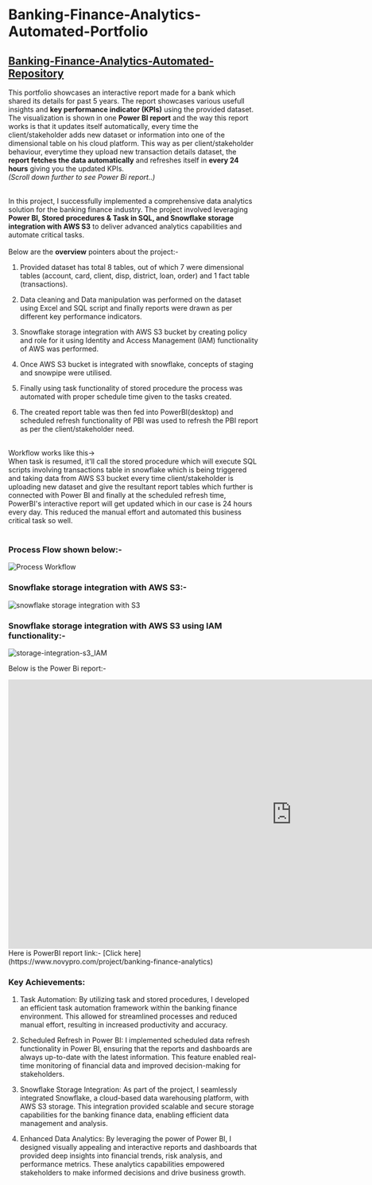 # Banking-Finance-Analytics-Automated-Portfolio

## [Banking-Finance-Analytics-Automated-Repository](https://github.com/Vibhor2256/Banking-Finance-Analytics-Automated)

This portfolio showcases an interactive report made for a bank which shared its details for past 5 years. The report showcases various usefull insights and <b>key performance indicator (KPIs)</b> using the provided dataset. The visualization is shown in one <b>Power BI report</b> and the way this report works is that it updates itself automatically, every time the client/stakeholder adds new dataset or information into one of the dimensional table on his cloud platform. This way as per client/stakeholder behaviour, everytime they upload new transaction details dataset, the <b>report fetches the data automatically</b> and refreshes itself in <b>every 24 hours</b> giving you the updated KPIs. <br> *(Scroll down further to see Power Bi report..)*

<br>
In this project, I successfully implemented a comprehensive data analytics solution for the banking finance industry. The project involved leveraging <b>Power BI, Stored procedures & Task in SQL, and Snowflake storage integration with AWS S3</b> to deliver advanced analytics capabilities and automate critical tasks.
<br><br>
Below are the <b>overview</b> pointers about the project:-<br>


1. Provided dataset has total 8 tables, out of which 7 were dimensional tables (account, card, client, disp, district, loan, order) and 1 fact table (transactions).

2. Data cleaning and Data manipulation was performed on the dataset using Excel and SQL script and finally reports were drawn as per different key performance indicators.
 
3. Snowflake storage integration with AWS S3 bucket by creating policy and role for it using Identity and Access Management (IAM) functionality of AWS was performed.

4. Once AWS S3 bucket is integrated with snowflake, concepts of staging and snowpipe were utilised.

5. Finally using task functionality of stored procedure the process was automated with proper schedule time given to the tasks created.

6. The created report table was then fed into PowerBI(desktop) and scheduled refresh functionality of PBI was used to refresh the PBI report as per the client/stakeholder need.
<br><br>

Workflow works like this-> <br>When task is resumed, it'll call the stored procedure which will execute SQL scripts involving transactions table in snowflake which is being triggered and taking data from AWS S3 bucket every time client/stakeholder is uploading new dataset and give the resultant report tables which further is connected with Power BI and finally at the scheduled refresh time, PowerBI's interactive report will get updated which in our case is 24 hours every day.
This reduced the manual effort and automated this business critical task so well.
<br><br>
### Process Flow shown below:-
![Process Workflow](https://github.com/Vibhor2256/Banking-Finance-Analytics-Automated/assets/61342727/9804feeb-1fff-41d9-a5eb-3b405d38ab18)

### Snowflake storage integration with AWS S3:-
![snowflake storage integration with S3](https://github.com/Vibhor2256/Banking-Finance-Analytics-Automated/assets/61342727/a124e30c-c3c1-4918-a1bc-580018cc5cf5)

### Snowflake storage integration with AWS S3 using IAM functionality:-
![storage-integration-s3_IAM](https://github.com/Vibhor2256/Banking-Finance-Analytics-Automated/assets/61342727/2f1f702f-c78b-4f19-b6b6-cdb482975cf1)



Below is the Power Bi report:-
<iframe title="Czech Bank Dashboard" width="1140" height="541.25" src="https://app.powerbi.com/reportEmbed?reportId=b6394f91-ba31-4ba0-8693-c78184981d4c&autoAuth=true&ctid=8c4a594c-3c88-495b-ad83-7ca54bf53753" frameborder="0" allowFullScreen="true"></iframe>
<br>
Here is PowerBI report link:-
[Click here](https://www.novypro.com/project/banking-finance-analytics)

### Key Achievements:

1. Task Automation: By utilizing task and stored procedures, I developed an efficient task automation framework within the banking finance environment. This allowed for streamlined processes and reduced manual effort, resulting in increased productivity and accuracy.

2. Scheduled Refresh in Power BI: I implemented scheduled data refresh functionality in Power BI, ensuring that the reports and dashboards are always up-to-date with the latest information. This feature enabled real-time monitoring of financial data and improved decision-making for stakeholders.

3. Snowflake Storage Integration: As part of the project, I seamlessly integrated Snowflake, a cloud-based data warehousing platform, with AWS S3 storage. This integration provided scalable and secure storage capabilities for the banking finance data, enabling efficient data management and analysis.

4. Enhanced Data Analytics: By leveraging the power of Power BI, I designed visually appealing and interactive reports and dashboards that provided deep insights into financial trends, risk analysis, and performance metrics. These analytics capabilities empowered stakeholders to make informed decisions and drive business growth.
